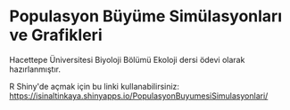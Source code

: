 # Populasyon Büyüme Simülasyonları ve Grafikleri

Hacettepe Üniversitesi Biyoloji Bölümü Ekoloji dersi ödevi olarak hazırlanmıştır.

R Shiny'de açmak için bu linki kullanabilirsiniz: https://isinaltinkaya.shinyapps.io/PopulasyonBuyumesiSimulasyonlari/ 
